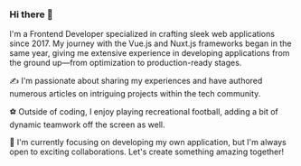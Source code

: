 ### Hi there 👋

I'm a Frontend Developer specialized in crafting sleek web applications since 2017. My journey with the Vue.js and Nuxt.js frameworks began in the same year, giving me extensive experience in developing applications from the ground up—from optimization to production-ready stages.

✍️ I'm passionate about sharing my experiences and have authored numerous articles on intriguing projects within the tech community.

⚽ Outside of coding, I enjoy playing recreational football, adding a bit of dynamic teamwork off the screen as well.

🚀 I'm currently focusing on developing my own application, but I'm always open to exciting collaborations. Let's create something amazing together!

<!--
**SpekCezStolicku/SpekCezStolicku** is a ✨ _special_ ✨ repository because its `README.md` (this file) appears on your GitHub profile.

Here are some ideas to get you started:

- 🔭 I’m currently working on ...
- 🌱 I’m currently learning ...
- 👯 I’m looking to collaborate on ...
- 🤔 I’m looking for help with ...
- 💬 Ask me about ...
- 📫 How to reach me: ...
- 😄 Pronouns: ...
- ⚡ Fun fact: ...
-->
